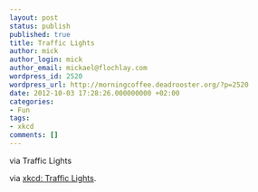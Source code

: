 ```yaml
---
layout: post
status: publish
published: true
title: Traffic Lights
author: mick
author_login: mick
author_email: mickael@flochlay.com
wordpress_id: 2520
wordpress_url: http://morningcoffee.deadrooster.org/?p=2520
date: 2012-10-03 17:28:26.000000000 +02:00
categories:
- Fun
tags:
- xkcd
comments: []
---
```

via Traffic Lights</p><p>via <a href='http://xkcd.com/1116/'>xkcd: Traffic Lights</a>.
